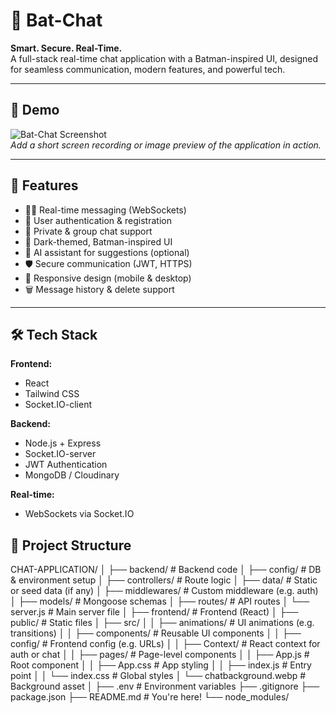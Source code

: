 # 🦇 Bat-Chat

**Smart. Secure. Real-Time.**  
A full-stack real-time chat application with a Batman-inspired UI, designed for seamless communication, modern features, and powerful tech.

---

## 📸 Demo

![Bat-Chat Screenshot](link-to-screenshot-or-gif)  
*Add a short screen recording or image preview of the application in action.*

---

## 🚀 Features

- 🕵️‍♂️ Real-time messaging (WebSockets)
- 👤 User authentication & registration
- 💬 Private & group chat support
- 🌙 Dark-themed, Batman-inspired UI
- 🧠 AI assistant for suggestions (optional)
- 🛡️ Secure communication (JWT, HTTPS)
- 📱 Responsive design (mobile & desktop)
- 🗑️ Message history & delete support

---

## 🛠️ Tech Stack

**Frontend:**
- React 
- Tailwind CSS 
- Socket.IO-client

**Backend:**
- Node.js + Express
- Socket.IO-server
- JWT Authentication
- MongoDB / Cloudinary

**Real-time:**
- WebSockets via Socket.IO



## 📂 Project Structure
CHAT-APPLICATION/
│
├── backend/ # Backend code
│ ├── config/ # DB & environment setup
│ ├── controllers/ # Route logic
│ ├── data/ # Static or seed data (if any)
│ ├── middlewares/ # Custom middleware (e.g. auth)
│ ├── models/ # Mongoose schemas
│ ├── routes/ # API routes
│ └── server.js # Main server file
│
├── frontend/ # Frontend (React)
│ ├── public/ # Static files
│ ├── src/
│ │ ├── animations/ # UI animations (e.g. transitions)
│ │ ├── components/ # Reusable UI components
│ │ ├── config/ # Frontend config (e.g. URLs)
│ │ ├── Context/ # React context for auth or chat
│ │ ├── pages/ # Page-level components
│ │ ├── App.js # Root component
│ │ ├── App.css # App styling
│ │ ├── index.js # Entry point
│ │ └── index.css # Global styles
│ └── chatbackground.webp # Background asset
│
├── .env # Environment variables
├── .gitignore
├── package.json
├── README.md # You're here!
└── node_modules/
